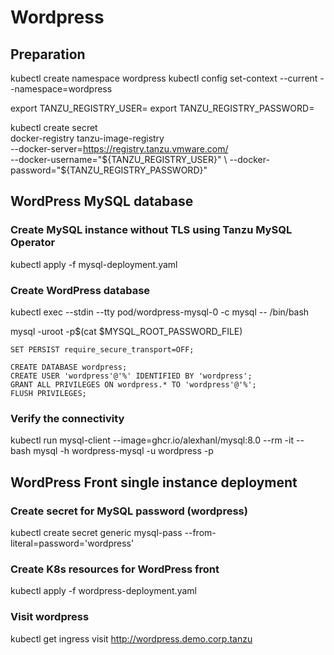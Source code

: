 # Wordpress

## Preparation
kubectl create namespace wordpress
kubectl config set-context --current --namespace=wordpress

export TANZU_REGISTRY_USER=
export TANZU_REGISTRY_PASSWORD=

kubectl create secret \
docker-registry tanzu-image-registry  \
--docker-server=https://registry.tanzu.vmware.com/ \
--docker-username="${TANZU_REGISTRY_USER}"  \
--docker-password="${TANZU_REGISTRY_PASSWORD}"

## WordPress MySQL database

### Create MySQL instance without TLS using Tanzu MySQL Operator
kubectl apply -f mysql-deployment.yaml

### Create WordPress database
kubectl exec --stdin --tty pod/wordpress-mysql-0 -c mysql -- /bin/bash

mysql -uroot -p$(cat $MYSQL_ROOT_PASSWORD_FILE)

```
SET PERSIST require_secure_transport=OFF;

CREATE DATABASE wordpress;
CREATE USER 'wordpress'@'%' IDENTIFIED BY 'wordpress';
GRANT ALL PRIVILEGES ON wordpress.* TO 'wordpress'@'%';
FLUSH PRIVILEGES;
```
### Verify the connectivity 
kubectl run mysql-client --image=ghcr.io/alexhanl/mysql:8.0 --rm -it -- bash
mysql -h wordpress-mysql -u wordpress -p

## WordPress Front single instance deployment
### Create secret for MySQL password (wordpress)
kubectl create secret generic mysql-pass --from-literal=password='wordpress'

### Create K8s resources for WordPress front
kubectl apply -f wordpress-deployment.yaml


### Visit wordpress
kubectl get ingress
visit http://wordpress.demo.corp.tanzu

